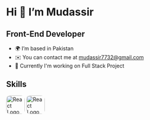 # Hi 👋 I’m Mudassir
## Front-End Developer
- 🌍 I’m based in Pakistan
- ✉️ You can contact me at mudassir7732@gmail.com
- 🚀 Currently I'm working on Full Stack Project

## Skills
<img src="https://cdn.iconscout.com/icon/free/png-512/free-react-1-282599.png?f=webp&w=256" alt="React Logo" width="50px" height="50px" style="border-radius:10px;">
<img src="https://iconscout.com/free-icon/typescript-3628533" alt="React Logo" width="50px" height="50px" style="border-radius:10px;">
